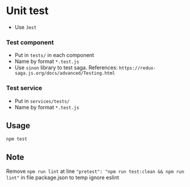 # Unit test
- Use `Jest`

### Test component
- Put in `tests/` in each component
- Name by format `*.test.js`
- Use `sinon` library to test saga. References: `https://redux-saga.js.org/docs/advanced/Testing.html`

### Test service
- Put in `services/tests/`
- Name by format `*.test.js`

## Usage
`npm test`

## Note
Remove `npm run lint` at line `"pretest": "npm run test:clean && npm run lint"` in file package.json to temp ignore eslint
